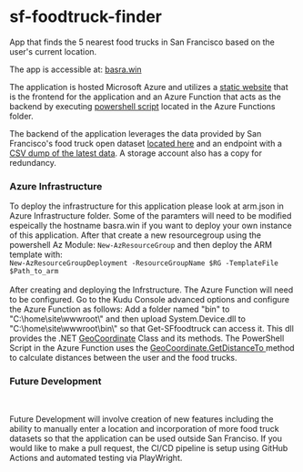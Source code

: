 # sf-foodtruck-finder
App that finds the 5 nearest food trucks in San Francisco based on the user's current location. 

The app is accessible at: <a href="https://basra.win">basra.win</a>

The application is hosted Microsoft Azure and utilizes a <a href="https://github.com/jsbasra/sf-foodtruck-finder/tree/main/web">static website</a> that is the frontend for the application and an Azure Function that acts as the backend by executing <a href="https://github.com/jsbasra/sf-foodtruck-finder/tree/main/AzureFunctions">powershell script</a> located in the Azure Functions folder. 

The backend of the application leverages the data provided by San Francisco's food truck open dataset <a href="https://data.sfgov.org/Economy-and-Community/Mobile-Food-Facility-Permit/rqzj-sfat/data" rel="nofollow">located here</a> and an endpoint with a <a href="https://data.sfgov.org/api/views/rqzj-sfat/rows.csv" rel="nofollow">CSV dump of the latest data</a>. A storage account also has a copy for redundancy. 

<h3>Azure Infrastructure</h3>
To deploy the infrastructure for this application please look at arm.json in Azure Infrastructure folder. Some of the paramters will need to be modified espeically the hostname basra.win if you want to deploy your own instance of this application. After that create a new resourcegroup using the powershell Az Module: <code>New-AzResourceGroup</code> and then deploy the ARM template with: <br>
<code>New-AzResourceGroupDeployment -ResourceGroupName $RG -TemplateFile $Path_to_arm </code>
<br><br>
After creating and deploying the Infrstructure. The Azure Function will need to be configured. Go to the Kudu Console advanced options and configure the Azure Function as follows:
Add a folder named "bin" to "C:\home\site\wwwroot\" and then upload System.Device.dll to "C:\home\site\wwwroot\bin\" so that Get-SFfoodtruck can access it. This dll provides the .NET <a href="https://docs.microsoft.com/en-us/dotnet/api/system.device.location.geocoordinate?view=netframework-4.8">GeoCoordinate</a> Class and its methods. The PowerShell Script in the Azure Function uses the <a href="https://docs.microsoft.com/en-us/dotnet/api/system.device.location.geocoordinate.getdistanceto?view=netframework-4.8">GeoCoordinate.GetDistanceTo </a> method to calculate distances between the user and the food trucks. 

<h3>Future Development</h3><br>

Future Development will involve creation of new features including the ability to manually enter a location and incorporation of more food truck datasets so that the application can be used outside San Franciso. If you would like to make a pull request, the CI/CD pipeline is setup using GitHub Actions and automated testing via PlayWright. 
